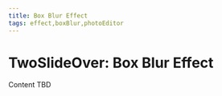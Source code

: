 ```yaml
---
title: Box Blur Effect
tags: effect,boxBlur,photoEditor
---
```


# TwoSlideOver: Box Blur Effect

Content TBD
